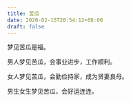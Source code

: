 ```yaml
---
title: 苦瓜
date: 2020-02-15T20:54:12+08:00
draft: false
---
```


梦见苦瓜是福。

男人梦见苦瓜，会事业进步，工作顺利。

女人梦见苦瓜，会勤俭持家，成为贤妻良母。

男生女生梦见苦瓜，会好运连连。